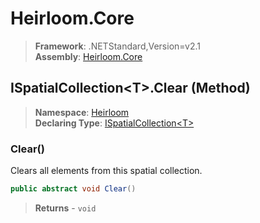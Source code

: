 # Heirloom.Core

> **Framework**: .NETStandard,Version=v2.1  
> **Assembly**: [Heirloom.Core][0]

## ISpatialCollection\<T>.Clear (Method)

> **Namespace**: [Heirloom][0]  
> **Declaring Type**: [ISpatialCollection\<T>][1]

### Clear()

Clears all elements from this spatial collection.

```cs
public abstract void Clear()
```

> **Returns** - `void`

[0]: ../../../Heirloom.Core.md
[1]: ../ISpatialCollection[T].md

